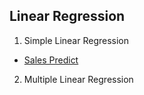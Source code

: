 ## Linear Regression
1. Simple Linear Regression
 * [Sales Predict](Simple%20Linear%20Regression/README.md)
2. Multiple Linear Regression
